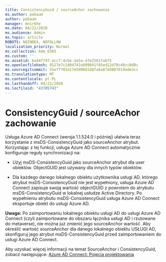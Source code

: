 ```yaml
---
title: ConsistencyGuid / sourceAchor zachowanie
ms.author: pebaum
author: pebaum
manager: mnirkhe
ms.date: 04/21/2020
ms.audience: Admin
ms.topic: article
ROBOTS: NOINDEX, NOFOLLOW
localization_priority: Normal
ms.collection: Adm_O365
ms.custom: ''
ms.assetid: 6a44f797-acc7-4cbe-aa5a-47e2581fabf5
ms.openlocfilehash: 8527e7c2404742a999041f85ed12d78c48cc0d8c
ms.sourcegitcommit: 55eff703a17e500681d8fa6a87eb067019ade3cc
ms.translationtype: MT
ms.contentlocale: pl-PL
ms.lasthandoff: 04/22/2020
ms.locfileid: "43705743"
---
```

# <a name="consistencyguid--sourceanchor-behavior"></a>ConsistencyGuid / sourceAchor zachowanie

Usługa Azure AD Connect (wersja 1.1.524.0 i później) ułatwia teraz korzystanie z msDS-ConsistencyGuid jako sourceAnchor atrybut. Korzystając z tej funkcji, usługa Azure AD Connect automatycznie konfiguruje reguły synchronizacji na:
  
- Użyj msDS-ConsistencyGuid jako sourceAnchor atrybut dla user obiektów. ObjectGUID jest używany dla innych typów obiektów.
    
- Dla każdego danego lokalnego obiektu użytkownika usługi AD, którego atrybut msDS-ConsistencyGuid nie jest wypełniony, usługa Azure AD Connect zapisuje swoją wartość objectGUID z powrotem do atrybutu msDS-ConsistencyGuid w lokalnej usłudze Active Directory. Po wypełnieniu atrybutu msDS-ConsistencyGuid usługa Azure AD Connect eksportuje obiekt do usługi Azure AD.
    
 **Uwaga:** Po zaimportowaniu lokalnego obiektu usługi AD do usługi Azure AD Connect (czyli zaimportowane do obszaru łącznika usługi AD i rzutowane do metaverse), nie można już zmienić jego sourceAnchor wartość. Aby określić wartość sourceAnchor dla danego lokalnego obiektu USŁUGI AD, skonfiguruj jego atrybut msDS-ConsistencyGuid przed zaimportowaniem do usługi Azure AD Connect. 
  
Aby uzyskać więcej informacji na temat SourceAnchor i ConsistencyGuid, zobacz następujące: [Azure AD Connect: Pojęcia projektowania](https://docs.microsoft.com/azure/active-directory/connect/active-directory-aadconnect-design-concepts)
  

